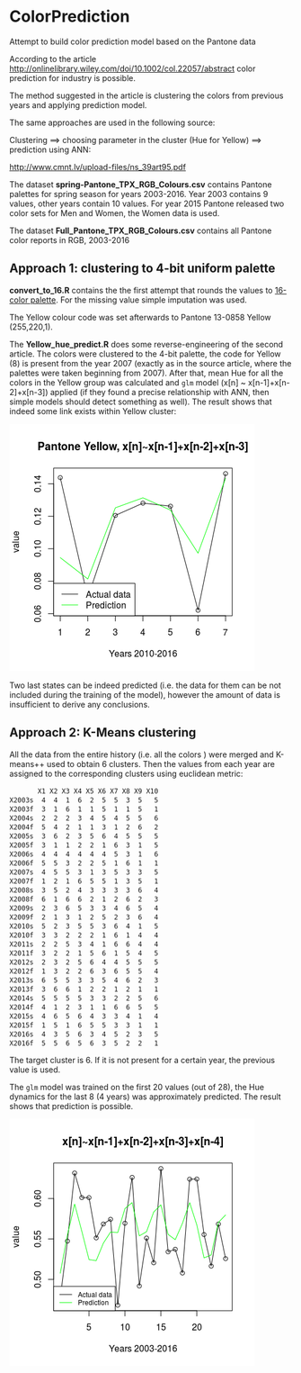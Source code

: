 # ColorPrediction
Attempt to build color prediction model based on the Pantone data

According to the article http://onlinelibrary.wiley.com/doi/10.1002/col.22057/abstract
color prediction for industry is possible.

The method suggested in the article is clustering the colors from previous years and applying prediction model.

The same approaches are used in the following source:

Clustering ==> choosing parameter in the cluster (Hue for Yellow) ==> prediction using ANN:

http://www.cmnt.lv/upload-files/ns_39art95.pdf




The dataset **spring-Pantone_TPX_RGB_Colours.csv** contains Pantone palettes for spring season for years 2003-2016. Year 2003 contains 9 values, other years contain 10 values. For year 2015 Pantone released two color sets for Men and Women, the Women data is used.

The dataset **Full_Pantone_TPX_RGB_Colours.csv** contains all Pantone color reports in RGB, 2003-2016

## Approach 1: clustering to 4-bit uniform palette
**convert_to_16.R** contains the the first attempt that rounds the values to [16-color palette](http://www.december.com/html/spec/color16codes.html). For the missing value simple imputation was used.

The Yellow colour code was set afterwards to Pantone 13-0858 Yellow (255,220,1).

The **Yellow_hue_predict.R** does some reverse-engineering of the second article. The colors were clustered to the 4-bit palette, the code for Yellow (8) is present from the year 2007 (exactly as in the source article, where the palettes were taken beginning from 2007). After that, mean Hue for all the colors in the Yellow group was calculated and `glm` model (x[n] ~ x[n-1]+x[n-2]+x[n-3]) applied (if they found a precise relationship with ANN, then simple models should detect something as well). The result shows that indeed some link exists within Yellow cluster:

![Plot](/Rplot10.png?raw=true "GLM Prediction")

Two last states can be indeed predicted (i.e. the data for them can be not included during the training of the model), however the amount of data is insufficient to derive any conclusions.

## Approach 2: K-Means clustering

All the data from the entire history (i.e. all the colors ) were merged and K-means++ used to obtain 6 clusters. Then the values from each year are assigned to the corresponding clusters using euclidean metric:

```
       X1 X2 X3 X4 X5 X6 X7 X8 X9 X10
X2003s  4  4  1  6  2  5  5  3  5   5
X2003f  3  1  6  1  1  5  1  1  5   1
X2004s  2  2  2  3  4  5  4  5  5   6
X2004f  5  4  2  1  1  3  1  2  6   2
X2005s  3  6  2  3  5  6  4  5  5   5
X2005f  3  1  1  2  2  1  6  3  1   5
X2006s  4  4  4  4  4  4  5  3  1   6
X2006f  5  5  3  2  2  5  1  6  1   1
X2007s  4  5  5  3  1  3  5  3  3   5
X2007f  1  2  1  6  5  5  1  3  5   1
X2008s  3  5  2  4  3  3  3  3  6   4
X2008f  6  1  6  6  2  1  2  6  2   3
X2009s  2  3  6  5  3  3  4  6  5   4
X2009f  2  1  3  1  2  5  2  3  6   4
X2010s  5  2  3  5  5  3  6  4  1   5
X2010f  3  3  2  2  2  1  6  1  4   4
X2011s  2  2  5  3  4  1  6  6  4   4
X2011f  3  2  2  1  5  6  1  5  4   5
X2012s  2  3  2  5  6  4  4  5  5   5
X2012f  1  3  2  2  6  3  6  5  5   4
X2013s  6  5  5  3  3  5  4  6  2   3
X2013f  3  6  6  1  2  2  1  2  1   1
X2014s  5  5  5  5  3  3  2  2  5   6
X2014f  4  1  2  3  1  1  6  6  5   5
X2015s  4  6  5  6  4  3  3  4  1   4
X2015f  1  5  1  6  5  5  3  3  1   1
X2016s  4  3  5  6  3  4  5  2  3   5
X2016f  5  5  6  5  6  3  5  2  2   1
```

The target cluster is 6. If it is not present for a certain year, the previous value is used.

The `glm` model was trained on the first 20 values (out of 28), the Hue dynamics for the last 8 (4 years) was approximately predicted.  The result shows that prediction is possible.

![Plot](/Fulldata_glm.png?raw=true "GLM Prediction, Full data")

